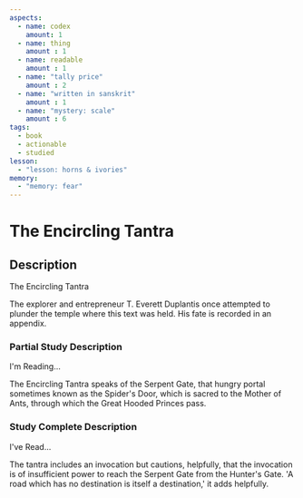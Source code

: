 ```yaml
---
aspects: 
  - name: codex
    amount: 1
  - name: thing
    amount : 1
  - name: readable
    amount : 1
  - name: "tally price"
    amount : 2
  - name: "written in sanskrit"
    amount : 1
  - name: "mystery: scale"
    amount : 6
tags:
  - book
  - actionable
  - studied
lesson:
  - "lesson: horns & ivories"
memory:
  - "memory: fear"
---
```


# The Encircling Tantra

## Description
The Encircling Tantra

The explorer and entrepreneur T. Everett Duplantis once attempted to plunder the temple where this text was held. His fate is recorded in an appendix.
### Partial Study Description
I'm Reading...

The Encircling Tantra speaks of the Serpent Gate, that hungry portal sometimes known as the Spider's Door, which is sacred to the Mother of Ants, through which the Great Hooded Princes pass. 
### Study Complete Description
I've Read...

The tantra includes an invocation but cautions, helpfully, that the invocation is of insufficient power to reach the Serpent Gate from the Hunter's Gate. 'A road which has no destination is itself a destination,' it adds helpfully.